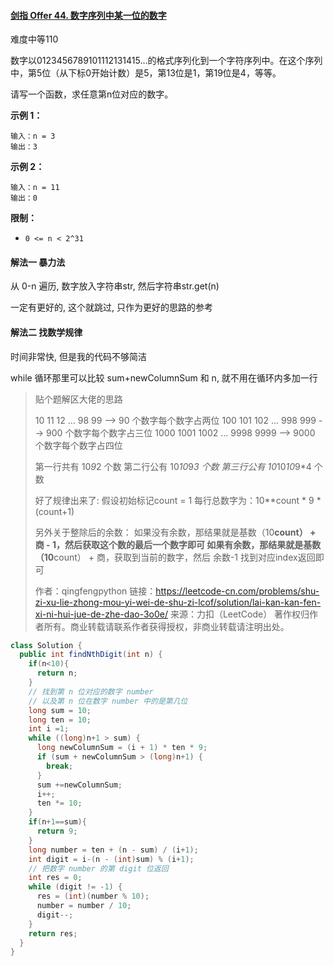 #### [剑指 Offer 44. 数字序列中某一位的数字](https://leetcode-cn.com/problems/shu-zi-xu-lie-zhong-mou-yi-wei-de-shu-zi-lcof/)

难度中等110

数字以0123456789101112131415…的格式序列化到一个字符序列中。在这个序列中，第5位（从下标0开始计数）是5，第13位是1，第19位是4，等等。

请写一个函数，求任意第n位对应的数字。

 

**示例 1：**

```
输入：n = 3
输出：3
```

**示例 2：**

```
输入：n = 11
输出：0
```

 

**限制：**

- `0 <= n < 2^31`

#### 解法一 暴力法

从 0-n 遍历, 数字放入字符串str, 然后字符串str.get(n)

一定有更好的, 这个就跳过, 只作为更好的思路的参考

#### 解法二 找数学规律

时间非常快, 但是我的代码不够简洁

while 循环那里可以比较 sum+newColumnSum 和 n, 就不用在循环内多加一行

> 贴个题解区大佬的思路
>
> 10 11 12 ... 98 99              --> 90   个数字每个数字占两位
> 100 101 102 ... 998 999         --> 900  个数字每个数字占三位
> 1000 1001 1002 ... 9998 9999    --> 9000 个数字每个数字占四位
>
> 第一行共有 10*9*2 个数
> 第二行公有 10*10*9*3 个数
> 第三行公有 10*10*10*9*4 个数
>
> 好了规律出来了: 
> 假设初始标记count = 1 
> 每行总数字为：10**count * 9 * (count+1) 
>
> 另外关于整除后的余数：
> 如果没有余数，那结果就是基数（10**count） + 商 - 1，然后获取这个数的最后一个数字即可
> 如果有余数，那结果就是基数（10**count） + 商，获取到当前的数字，然后 余数-1 找到对应index返回即可
>
> 作者：qingfengpython
> 链接：https://leetcode-cn.com/problems/shu-zi-xu-lie-zhong-mou-yi-wei-de-shu-zi-lcof/solution/lai-kan-kan-fen-xi-ni-hui-jue-de-zhe-dao-3o0e/
> 来源：力扣（LeetCode）
> 著作权归作者所有。商业转载请联系作者获得授权，非商业转载请注明出处。

```java
class Solution {
  public int findNthDigit(int n) {
    if(n<10){
      return n;
    }
    // 找到第 n 位对应的数字 number 
    // 以及第 n 位在数字 number 中的是第几位
    long sum = 10;
    long ten = 10;
    int i =1;
    while ((long)n+1 > sum) {
      long newColumnSum = (i + 1) * ten * 9;
      if (sum + newColumnSum > (long)n+1) {
        break;
      }
      sum +=newColumnSum;
      i++;
      ten *= 10;
    }
    if(n+1==sum){
      return 9;
    }
    long number = ten + (n - sum) / (i+1);
    int digit = i-(n - (int)sum) % (i+1);
    // 把数字 number 的第 digit 位返回
    int res = 0;
    while (digit != -1) {
      res = (int)(number % 10);
      number = number / 10;
      digit--;
    }
    return res;
  }
}
```

